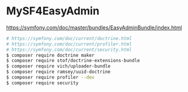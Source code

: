 # MySF4EasyAdmin
https://symfony.com/doc/master/bundles/EasyAdminBundle/index.html
```bash
# https://symfony.com/doc/current/doctrine.html
# https://symfony.com/doc/current/profiler.html
# https://symfony.com/doc/current/security.html
$ composer require doctrine maker
$ composer require stof/doctrine-extensions-bundle
$ composer require vich/uploader-bundle
$ composer require ramsey/uuid-doctrine
$ composer require profiler --dev
$ composer require security
```
